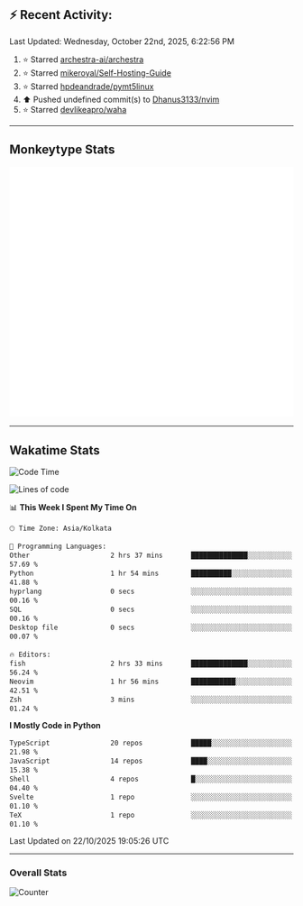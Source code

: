 ## :zap: Recent Activity:
<!--RECENT_ACTIVITY:last_update-->
Last Updated: Wednesday, October 22nd, 2025, 6:22:56 PM
<!--RECENT_ACTIVITY:last_update_end-->
<!--RECENT_ACTIVITY:start-->
1. ⭐ Starred [archestra-ai/archestra](https://github.com/archestra-ai/archestra)<br>
2. ⭐ Starred [mikeroyal/Self-Hosting-Guide](https://github.com/mikeroyal/Self-Hosting-Guide)<br>
3. ⭐ Starred [hpdeandrade/pymt5linux](https://github.com/hpdeandrade/pymt5linux)<br>
4. ⬆️ Pushed undefined commit(s) to [Dhanus3133/nvim](https://github.com/Dhanus3133/nvim)<br>
5. ⭐ Starred [devlikeapro/waha](https://github.com/devlikeapro/waha)<br>
<!--RECENT_ACTIVITY:end-->

---

## Monkeytype Stats
<a href="https://monkeytype.com/profile/dhanus">
  <img src="https://raw.githubusercontent.com/Dhanus3133/Dhanus3133/monkeytype/monkeytype-lb.svg" alt="Monkeytype Profile" />
</a>

---

## Wakatime Stats
<!--START_SECTION:waka-->
![Code Time](http://img.shields.io/badge/Code%20Time-3%2C126%20hrs%2027%20mins-blue)

![Lines of code](https://img.shields.io/badge/From%20Hello%20World%20I%27ve%20Written-5.0%20million%20lines%20of%20code-blue)

📊 **This Week I Spent My Time On** 

```text
🕑︎ Time Zone: Asia/Kolkata

💬 Programming Languages: 
Other                    2 hrs 37 mins       ██████████████░░░░░░░░░░░   57.69 % 
Python                   1 hr 54 mins        ██████████░░░░░░░░░░░░░░░   41.88 % 
hyprlang                 0 secs              ░░░░░░░░░░░░░░░░░░░░░░░░░   00.16 % 
SQL                      0 secs              ░░░░░░░░░░░░░░░░░░░░░░░░░   00.16 % 
Desktop file             0 secs              ░░░░░░░░░░░░░░░░░░░░░░░░░   00.07 % 

🔥 Editors: 
fish                     2 hrs 33 mins       ██████████████░░░░░░░░░░░   56.24 % 
Neovim                   1 hr 56 mins        ███████████░░░░░░░░░░░░░░   42.51 % 
Zsh                      3 mins              ░░░░░░░░░░░░░░░░░░░░░░░░░   01.24 % 
```

**I Mostly Code in Python** 

```text
TypeScript               20 repos            █████░░░░░░░░░░░░░░░░░░░░   21.98 % 
JavaScript               14 repos            ████░░░░░░░░░░░░░░░░░░░░░   15.38 % 
Shell                    4 repos             █░░░░░░░░░░░░░░░░░░░░░░░░   04.40 % 
Svelte                   1 repo              ░░░░░░░░░░░░░░░░░░░░░░░░░   01.10 % 
TeX                      1 repo              ░░░░░░░░░░░░░░░░░░░░░░░░░   01.10 % 
```




 Last Updated on 22/10/2025 19:05:26 UTC
<!--END_SECTION:waka-->
---

### Overall Stats

<img src="https://moe-counter.glitch.me/get/@Dhanus3133?theme=asoul" alt="Counter" />
